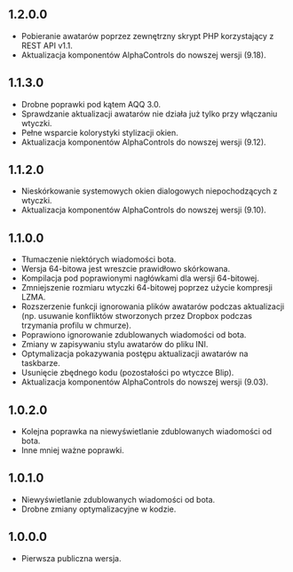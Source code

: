 1.2.0.0
-----
* Pobieranie awatarów poprzez zewnętrzny skrypt PHP korzystający z REST API v1.1.
* Aktualizacja komponentów AlphaControls do nowszej wersji (9.18).

1.1.3.0
-----
* Drobne poprawki pod kątem AQQ 3.0.
* Sprawdzanie aktualizacji awatarów nie działa już tylko przy włączaniu wtyczki.
* Pełne wsparcie kolorystyki stylizacji okien.
* Aktualizacja komponentów AlphaControls do nowszej wersji (9.12).

1.1.2.0
-----
* Nieskórkowanie systemowych okien dialogowych niepochodzących z wtyczki.
* Aktualizacja komponentów AlphaControls do nowszej wersji (9.10).

1.1.0.0
-----
* Tłumaczenie niektórych wiadomości bota.
* Wersja 64-bitowa jest wreszcie prawidłowo skórkowana.
* Kompilacja pod poprawionymi nagłówkami dla wersji 64-bitowej.
* Zmniejszenie rozmiaru wtyczki 64-bitowej poprzez użycie kompresji LZMA.
* Rozszerzenie funkcji ignorowania plików awatarów podczas aktualizacji (np. usuwanie konfliktów stworzonych przez Dropbox podczas trzymania profilu w chmurze).
* Poprawiono ignorowanie zdublowanych wiadomości od bota.
* Zmiany w zapisywaniu stylu awatarów do pliku INI.
* Optymalizacja pokazywania postępu aktualizacji awatarów na taskbarze.
* Usunięcie zbędnego kodu (pozostałości po wtyczce Blip).
* Aktualizacja komponentów AlphaControls do nowszej wersji (9.03).

1.0.2.0
-----
* Kolejna poprawka na niewyświetlanie zdublowanych wiadomości od bota.
* Inne mniej ważne poprawki.

1.0.1.0
-----
* Niewyświetlanie zdublowanych wiadomości od bota.
* Drobne zmiany optymalizacyjne w kodzie.

1.0.0.0
-----
* Pierwsza publiczna wersja.